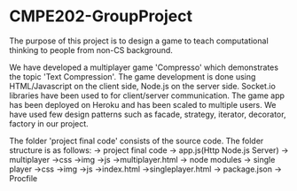 # CMPE202-GroupProject

The purpose of this project is to design a game to teach computational thinking to people from non-CS background.

We have developed a multiplayer game 'Compresso' which demonstrates the topic 'Text Compression'.
The game development is done using HTML/Javascript on the client side, Node.js on the server side. 
Socket.io libraries have been used to for client/server communication. 
The game app has been deployed on Heroku and has been scaled to multiple users.
We have used few design patterns such as facade, strategy, iterator, decorator, factory in our project.

The folder 'project final code' consists of the source code. The folder structure is as follows:
-> project final code
  -> app.js(Http Node.js Server)
  -> multiplayer
    ->css
    ->img
    ->js
    ->multiplayer.html
  -> node modules
  -> single player
    ->css
    ->img
    ->js
    ->index.html
    ->singleplayer.html
  -> package.json
  -> Procfile
